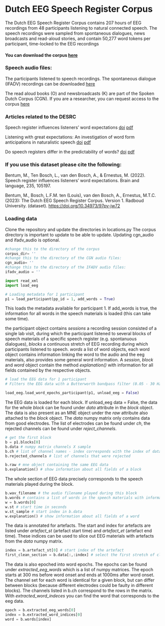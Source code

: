 # Dutch EEG Speech Register Corpus

The Dutch EEG Speech Register Corpus contains 207 hours of EEG recordings from 48 participants listening to 
natural connected speech. The speech recordings were sampled from spontaneous dialogues, news broadcasts 
and read-aloud stories, and contain 50,277 word tokens per participant, time-locked to the EEG recordings

#### You can download the corpus [here](https://data.ru.nl/collections/ru/cls/dutch_eeg_speech_register_corpus_dsc_807)


### Speech audio files:
The participants listened to speech recordings. 
The spontaneous dialogue (IFADV) recordings can be downloaded [here](https://www.fon.hum.uva.nl/IFA-SpokenLanguageCorpora/IFADVcorpus/Speech/)

The read aloud books (O) and newsbroadcasts (K) are part of the Spoken Dutch Corpus (CGN). 
If you are a researcher, you can request access to the corpus [here](https://taalmaterialen.ivdnt.org/download/tstc-corpus-gesproken-nederlands/)


### Articles related to the DESRC

Speech register influences listeners’ word expectations [doi](https://doi.org/10.1016/j.bandl.2022.105197) [pdf](https://pdf.sciencedirectassets.com/272554/1-s2.0-S0093934X22X00114/1-s2.0-S0093934X22001274/main.pdf?X-Amz-Security-Token=IQoJb3JpZ2luX2VjEKj%2F%2F%2F%2F%2F%2F%2F%2F%2F%2FwEaCXVzLWVhc3QtMSJIMEYCIQDm%2BwZna9J4CRaCQrnd2CXVpneVV8nru8LqLfwSQtb1xwIhAPNt2nliCoxtetq2DR%2FagOxHb2tq4%2FHH1n3ri%2BcGP2OSKrwFCMH%2F%2F%2F%2F%2F%2F%2F%2F%2F%2FwEQBRoMMDU5MDAzNTQ2ODY1IgyL2u0wekqzFq%2BbovAqkAUIZdgAQ8KRyaMHf262uVKQQ8XfLpzm52OtaWXZLCjGQl23Gj1%2FdUsNyMUjgsi%2Bzs7wnZieAT7Yy6hcxlpfRzqdH6NvBiA4%2B81VJGNOgBSGn0QlyYCTKH76Z%2BdBytEXhgDTgW23vwdFrmmpNZEKvfikzEYqCBScbwmhvJ2uKqmmL5w6%2F5Iw2IsW%2BsVVwMRzToJnq8CTuOQms%2BR0GQdTNhucsqIoY2EZV4VzThb62iEtnYTUPxP5CL%2F%2FkyzCkAtqwdInjxPRAEDetzOVdxzKJEYPd7TDjwotp4jcXmI5dyfJBU4EUoQG3fizTIWGv300cmN2Ucqq%2FipK9Q39oSo%2BAQvPSOm1P38UcNUf3%2BGE7Bf3AEAer2SInIUV9WLwOMVmKK0WDMc3mFN8PQi6leMWZXLIDXzOTgUpxYXlS3cj3NTlrXXVV%2FzDNUBpS5eipj2OT72awcuoDmjLN8UFNt%2F7MA6Qm4ja3BRVhTdrKCkV9aRnUp1ptwkiY25Zoz6tvNFx1tn%2F1Ww%2BJoMrV5AdobObDFt7bnbXIApGBHXuN%2BjouQjCGxTNdpnWZuOPdfNDvWBn2Un9pVkOYSqFFgVWxYcnzWY4qZYPgoTyp6rU6Zn3ScUb6e6mU%2BE%2BRIJcFSB1S80WiuQ8avdcxHp6g2JYRErXfSDLCZRwq6X9IkuHS66hbuw%2Bk89w8zrnmVKuHJMoTVOQVuEqrJBrxWivKcnyYzQWVxrxmkWS2TwQin9B7pQ0cIXGw3CDMjjy3JcXZYP4b6mjbufTYM2WBRkB7f0QzZ5qeBvrOESVhTilyHoUVgN6aIgt9%2BeUZG3JREOzRF9ru5TAG0QixHjR1B%2Fzz3M9HZoBRrvAgT32yFtplERcXnncSx3HmzCT95CwBjqwAclYFbqq4EjzQb7BIuNSPLi%2B0cHDIGLx8%2FH%2BEFJh2QnY9lylbuGWyrfNDz0kKWqqGWeuJYw7evbeyZ0HXheoDJNDrDbo9%2BrtgkEKbyKov5W7ngMipNcki4beV3hi6JdsiROaauY75orVkzd8I%2BE%2FkMffbbuPsl2kkT48lNkKbsNj8ff1nl%2FGpUr%2FsvahUBBpkg8HhiIWaTL841uaXdnggi8HC4tZG%2F%2BQ1OeZ2Zkn9pXL&X-Amz-Algorithm=AWS4-HMAC-SHA256&X-Amz-Date=20240327T164813Z&X-Amz-SignedHeaders=host&X-Amz-Expires=300&X-Amz-Credential=ASIAQ3PHCVTY4KQJI2PD%2F20240327%2Fus-east-1%2Fs3%2Faws4_request&X-Amz-Signature=05b27e73c7d0d14c4fccc2d8d73115fc19c75de211c120b3f2367039bbdb2b65&hash=023cf395339cad1097da4a431fe83297e017dba685a75b7fe0c09807ee381d9a&host=68042c943591013ac2b2430a89b270f6af2c76d8dfd086a07176afe7c76c2c61&pii=S0093934X22001274&tid=spdf-c90448da-ed6e-44f1-9cc5-3d362a72cbd4&sid=d9322c063b006943f39ad9f1d6013e1d173cgxrqb&type=client&tsoh=d3d3LnNjaWVuY2VkaXJlY3QuY29t&ua=080a585703510b0a0157&rr=86b0dde35a5e35f4&cc=nl)

Listening with great expectations: An investigation of word form anticipations in naturalistic speech [doi](https://doi.org/10.21437/Interspeech.2019-2741) [pdf](https://www.isca-archive.org/interspeech_2019/bentum19_interspeech.pdf)

Do speech registers differ in the predictability of words? [doi](https://doi.org/10.1075/ijcl.17062.ben) [pdf](https://repository.ubn.ru.nl/bitstream/handle/2066/205999/205999.pdf?sequence=1)

### If you use this dataset please cite the following:
Bentum, M., Ten Bosch, L., van den Bosch, A., & Ernestus, M. (2022). Speech register influences listeners’ word expectations. Brain and language, 235, 105197. 

Bentum, M., Bosch, L.F.M. ten (Louis), van den Bosch, A., Ernestus, M.T.C. (2023): The Dutch EEG Speech Register Corpus. Version 1. Radboud University. (dataset).
https://doi.org/10.34973/97pv-jw72


### Loading data

Clone the repository and update the directories in locations.py
The corpus directory is important to update to be able to update.
Updating cgn_audio and ifadv_audio is optional.

```python
#change this to the directory of the corpus
corpus_dir= ''
#change this to the directory of the CGN audio files:
cgn_audio= ''
#change this to the directory of the IFADV audio files:
ifadv_audio = ''
```

```python
import read_xml
import load_eeg

# Loading metadata for 1 participant
p1 = load_participant(pp_id = 1, add_words = True)
```

This loads the metadata available for participant 1. If add_words is true, the information for all words in the speech materials is loaded (this can take some time).

the participant object contains _sessions_ a recording session consisted of a single lab visit, during  which the participant listened to several blocks of speech materials of a specific speech register (e.g. spontanuous dialogues), _blocks_ a continuous stretch of EEG recording during which participants listened to speech. _words_ a list of word objects, each word object contains information linking the word to the audio and the eeg materials, also provides some general word information. A _session_, _block_ and _word_ object contain the method _explanation()_ with information for all fields contained by the respective objects.

```python
# load the EEG data for 1 participant
# Filters the EEG data with a Butterworth bandpass filter (0.05 - 30 Hz) and applies ICA decomposition to remove eye blinks

load_eeg.load_word_epochs_participant(p1, unload_eeg = False)
```

The EEG data is loaded for each block. If unload_eeg data = False, the data for the whole _block_ can be found under _data_ attribute in the _block_ object. The data is also present as an MNE object under the _raw_ attribute also attached to the _block_ object. The _data_ numpy matrix only contains data from good electrodes. The list of electrodes can be found under _ch_, the rejected channels can be found under _reject_channels_.

```python
# get the first block
b = p1.blocks[0]
b.data # numpy matrix channels X sample
b.ch # list of channel names - index corresponds with the index of data
b.rejected_channels # list of channels that were rejected 

b.raw # mne object containing the same EEG data
b.explanation() # show information about all fields of a block

```

The whole section of EEG data precisely corresponds to the speech materials played during the block.

```python
b.wav_filename # the audio filename played during this block
b.words # contains a list of words in the speech materials with information to link it to the EEG and audio
w = b.words[0]
w.st # start time in seconds
w.st_sample # start index in b.data
w.explanation() # show information about all fields of a word
```


The data is annotated for artefacts. The start and index for artefacts are listed under _artefact_st_ (artefact start time) and _artefact_et_ (artefact end time). These indices can be used to slice out EEG materials with artefacts from the _data_ numpy matrix.

```python
index = b.artefact_st[0] # start index of the artefact
first_clean_section = b.data[:,:index] # select the first stretch of clean EEG data from the block
```

The data is also epoched into word epochs. The epochs can be found under _extracted_eeg_words_ which is a list of numpy matrices. The epoch starts at 300 ms before word onset and ends at 1000ms after word onset. The channel set for each word is identical for a given block, but can differ between blocks (because different electrodes could be faulty in different blocks). The channels listed in b.ch correspond to the rows in the matrix. With _extracted_word_indeces_ you can find the word that corresponds to the eeg data.

```python
epoch = b.extracted_eeg_words[0]
index = b.extracted_word_indices[0]
word = b.words[index]
```


